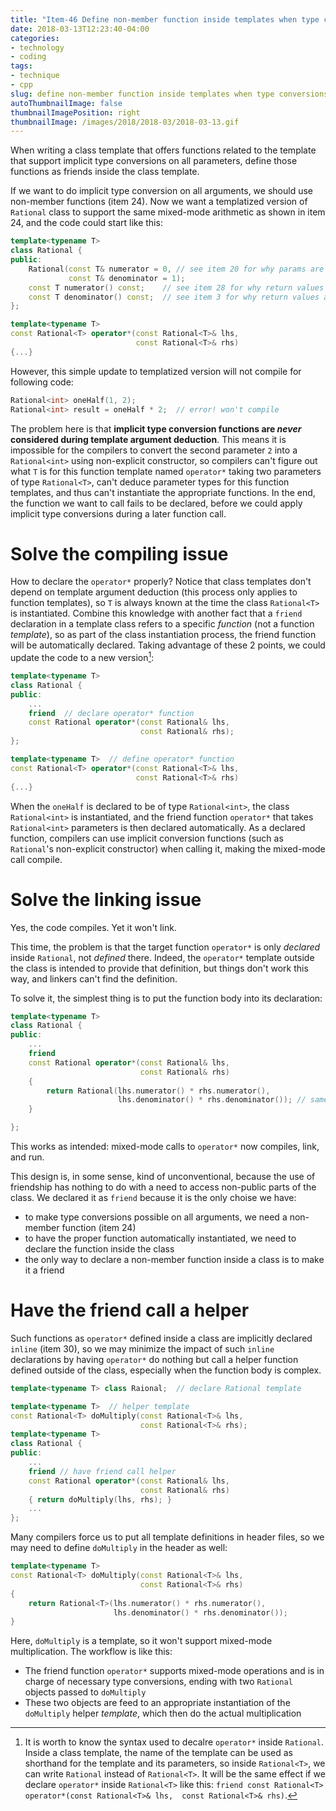 ```yaml
---
title: "Item-46 Define non-member function inside templates when type conversions are desired"
date: 2018-03-13T12:23:40-04:00
categories:
- technology
- coding
tags:
- technique
- cpp
slug: define non-member function inside templates when type conversions are desired
autoThumbnailImage: false
thumbnailImagePosition: right
thumbnailImage: /images/2018/2018-03/2018-03-13.gif
---
```


When writing a class template that offers functions related to the template that support implicit type conversions on all parameters, define those functions as friends inside the class template.
<!--more-->
<!-- toc -->

If we want  to do implicit type conversion on all arguments, we should use non-member functions (item 24). Now we want a templatized version of `Rational` class to support the same mixed-mode arithmetic as shown in item 24, and the code could start like this:

```cpp
template<typename T>
class Rational {
public:
    Rational(const T& numerator = 0, // see item 20 for why params are passed by ref
             const T& denominator = 1);
    const T numerator() const;    // see item 28 for why return values are passed by value
    const T denominator() const;  // see item 3 for why return values are const
};

template<typename T>
const Rational<T> operator*(const Rational<T>& lhs,
                            const Rational<T>& rhs)
{...}
```

However, this simple update to templatized version will not compile for following code:

```cpp
Rational<int> oneHalf(1, 2);
Rational<int> result = oneHalf * 2;  // error! won't compile
```

The problem here is that **implicit type conversion functions are _never_ considered during template argument deduction**. This means it is impossible for the compilers to convert the second parameter `2` into a `Rational<int>` using non-explicit constructor, so compilers can't figure out what `T` is for this function template named `operator*` taking two parameters of type `Rational<T>`, can't deduce parameter types for this function templates, and thus can't instantiate the appropriate functions. In the end, the function we want to call fails to be declared, before we could apply implicit type conversions during a later function call.

# Solve the compiling issue

How to declare the `operator*` properly? Notice that class templates don't depend on template argument deduction (this process only applies to function templates), so `T` is always known at the time the class `Rational<T>` is instantiated. Combine this knowledge with another fact that a `friend` declaration in a template class refers to a specific _function_ (not a function _template_), so as part of the class instantiation process, the friend function will be automatically declared. Taking advantage of these 2 points, we could update the code to a new version[^1]:

```cpp
template<typename T>
class Rational {
public:
    ...
    friend  // declare operator* function
    const Rational operator*(const Rational& lhs, 
                             const Rational& rhs);
};
```
```cpp
template<typename T>  // define operator* function
const Rational<T> operator*(const Rational<T>& lhs,  
                            const Rational<T>& rhs)
{...}
```

When the `oneHalf` is declared to be of type `Rational<int>`, the class `Rational<int>` is instantiated, and the friend function `operator*` that takes `Rational<int>` parameters is then declared automatically. As a declared function, compilers can use implicit conversion functions (such as `Rational`'s non-explicit constructor) when calling it, making the mixed-mode call compile.

# Solve the linking issue

Yes, the code compiles. Yet it won't link.

This time, the problem is that the target function `operator*` is only _declared_ inside `Rational`, not _defined_ there. Indeed, the `operator*` template outside the class is intended to provide that definition, but things don't work this way, and linkers can't find the definition. 

To solve it, the simplest thing is to put the function body into its declaration:

```cpp
template<typename T>
class Rational {
public:
    ...
    friend 
    const Rational operator*(const Rational& lhs, 
                             const Rational& rhs)
    {
        return Rational(lhs.numerator() * rhs.numerator(),
                        lhs.denominator() * rhs.denominator()); // same impl as item 24
    }

};
```

This works as intended: mixed-mode calls to `operator*` now compiles, link, and run.

This design is, in some sense, kind of unconventional, because the use of friendship has nothing to do with a need to access non-public parts of the class. We declared it as `friend` because it is the only choise we have:

* to make type conversions possible on all arguments, we need a non-member function (item 24)
* to have the proper function automatically instantiated, we need to declare the function inside the class
* the only way to declare a non-member function inside a class is to make it a friend

# Have the friend call a helper

Such functions as `operator*` defined inside a class are implicitly declared `inline` (item 30), so we may minimize the impact of such `inline` declarations by having `operator*` do nothing but call a helper function defined outside of the class, especially when the function body is complex.

```cpp
template<typename T> class Raional;  // declare Rational template

template<typename T>  // helper template
const Rational<T> doMultiply(const Rational<T>& lhs,
                             const Rational<T>& rhs); 
template<typename T>
class Rational {
public:
    ...
    friend // have friend call helper
    const Rational operator*(const Rational& lhs, 
                             const Rational& rhs)
    { return doMultiply(lhs, rhs); }
    ...
};
```

Many compilers force us to put all template definitions in header files, so we may need to define `doMultiply` in the header as well:

```cpp
template<typename T> 
const Rational<T> doMultiply(const Rational<T>& lhs,
                             const Rational<T>& rhs)
{
    return Rational<T>(lhs.numerator() * rhs.numerator(),
                       lhs.denominator() * rhs.denominator());
}
```

Here, `doMultiply` is a template, so it won't support mixed-mode multiplication. The workflow is like this:

* The friend function `operator*` supports mixed-mode operations and is in charge of necessary type conversions, ending with two `Rational` objects passed to `doMultiply`
* These two objects are feed to an appropriate instantiation of the `doMultiply` helper _template_, which then do the actual multiplication

[^1]: It is worth to know the syntax used to decalre `operator*` inside `Rational`. Inside a class template, the name of the template can be used as shorthand for the template and its parameters, so inside `Rational<T>`, we can write `Rational` instead of `Rational<T>`. It will be the same effect if we declare `operator*` inside `Rational<T>` like this: `friend const Rational<T> operator*(const Rational<T>& lhs,  const Rational<T>& rhs)`.
